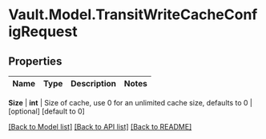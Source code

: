 # Vault.Model.TransitWriteCacheConfigRequest

## Properties

Name | Type | Description | Notes
------------ | ------------- | ------------- | -------------

**Size** | **int** | Size of cache, use 0 for an unlimited cache size, defaults to 0 | [optional] [default to 0]

[[Back to Model list]](../README.md#documentation-for-models) [[Back to API list]](../README.md#documentation-for-api-endpoints) [[Back to README]](../README.md)

